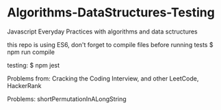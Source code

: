 # Algorithms-DataStructures-Testing
Javascript
Everyday Practices with algorithms and data sctructures

this repo is using ES6, don't forget to compile files before running tests
$ npm run compile

testing:
$ npm jest

Problems from:
Cracking the Coding Interview,
and other
LeetCode,
HackerRank

Problems:
shortPermutationInALongString
